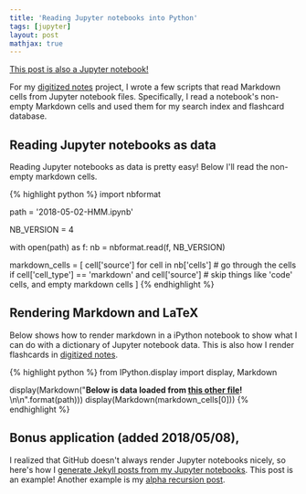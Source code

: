 ```yaml
---
title: 'Reading Jupyter notebooks into Python'
tags: [jupyter]
layout: post
mathjax: true
---
```


[This post is also a Jupyter notebook!](https://github.com/jessstringham/blog/tree/master/notebooks/2018-05-07-reading-jupyter-notebooks-into-Python.ipynb)



For my [digitized notes](https://jessicastringham.net/2018/05/06/notebook-tour.html) project, I wrote a few scripts that read Markdown cells from Jupyter notebook files. Specifically, I read a notebook's non-empty Markdown cells and used them for my search index and flashcard database. 

## Reading Jupyter notebooks as data
Reading Jupyter notebooks as data is pretty easy! Below I'll read the non-empty markdown cells.



{% highlight python %}
import nbformat

path = '2018-05-02-HMM.ipynb'

NB_VERSION = 4

with open(path) as f:
    nb = nbformat.read(f, NB_VERSION)

markdown_cells = [
    cell['source']
    for cell in nb['cells']  # go through the cells
    if cell['cell_type'] == 'markdown' and cell['source']  # skip things like 'code' cells, and empty markdown cells
]
{% endhighlight %}




## Rendering Markdown and LaTeX

Below shows how to render markdown in a iPython notebook to show what I can do with a dictionary of Jupyter notebook data. This is also how I render flashcards in [digitized notes](https://jessicastringham.net/2018/05/06/notebook-tour.html).



{% highlight python %}
from IPython.display import display, Markdown

display(Markdown("**Below is data loaded from [this other file]({})!** \n\n".format(path)))
display(Markdown(markdown_cells[0]))
{% endhighlight %}




## Bonus application (added 2018/05/08),

I realized that GitHub doesn't always render Jupyter notebooks nicely, so here's how I [generate Jekyll posts from my Jupyter notebooks](https://gist.github.com/jessstringham/1ff8ec24dafc0fcff15d4a0e88be074e). This post is an example! Another example is my [alpha recursion post](http://localhost:4000/2018/05/02/hmm-alpha-recursion.html).